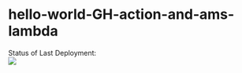 # hello-world-GH-action-and-ams-lambda

Status of Last Deployment:<br>
<img src="https://github.com/NataTimos/hello-world-GH-action-and-ams-lambda/workflows/HW-GH-Actions/badge.svg?branch=master"><br>

